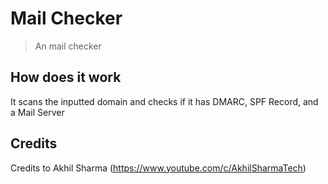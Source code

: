 # Mail Checker
> An mail checker

## How does it work
It scans the inputted domain and checks if it has
DMARC, SPF Record, and a Mail Server

## Credits

Credits to Akhil Sharma (https://www.youtube.com/c/AkhilSharmaTech)
